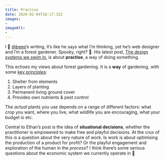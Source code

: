 ```yaml
---
title: Practise
date: 2020-02-04T10:17:15Z
images:
- 
imageAlt:
- 
---
```


I 💚 [@beep](https://twitter.com/beep)’s writing, it’s like he says what I’m thinking, yet he’s web designer and I’m a forest gardener. Spooky, right? 👻. His latest post, [The design systems we swim in.](https://ethanmarcotte.com/wrote/the-design-systems-we-swim-in/) is about **practise**, a way of doing something. 

This echoes my views about forest gardening. It is a **way** of gardening, with some [key principles](https://www.forestgarden.wales/definition/):

1. Shelter from elements
2. Layers of planting
3. Permanent living ground cover
4. Provides own nutrients & pest control

The _actual_ plants you use depends on a range of different factors: what crop you want, where you live, what wildlife you are encouraging, what your budget is etc.

Central to Ethan’s post is the idea of **situational decisions**, whether the practitioner is empowered to make free and playful decisions. At the crux of this is a question about the very nature of work. Is work is about optimising the production of a product for profit? Or the playful engagement and exploration of the human in the _process_? I think there’s some serious questions about the economic system we currently operate in 🤔
